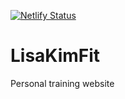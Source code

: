[![Netlify Status](https://api.netlify.com/api/v1/badges/6dc8f065-ba16-42b2-801d-c256d03ee653/deploy-status)](https://app.netlify.com/sites/nifty-ptolemy-ba49db/deploys)

# LisaKimFit
Personal training website

<!-- // {
		// 	"id": "activate",
		// 	"title": "Activate",
		// 	"body": "Activate is programme under construction. I am hoping to take this concept into schools. It is focused on helping children aged 13+. Introducing children to weightlifting and resistance training is hugely benefecial for their development and also to engrain good habits in them from an earlier age that they can carry forward to adult life.",
		// 	"button": "Register my interest",
		// 	"imagePosition": "reverse",
		// 	"image1": "",
		// 	"image2": "",
		// 	"imageTitle": "",
		// 	"quote": "Great health is wealth. Your body is your home."
		// } -->